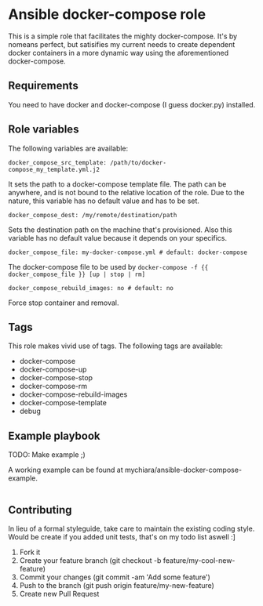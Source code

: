 # Ansible docker-compose role

This is a simple role that facilitates the mighty docker-compose.
It's by nomeans perfect, but satisifies my current needs to create dependent docker containers in a more dynamic way using the aforementioned docker-compose.

## Requirements

You need to have docker and docker-compose (I guess docker.py) installed.

## Role variables

The following variables are available:

```
docker_compose_src_template: /path/to/docker-compose_my_template.yml.j2
```
It sets the path to a docker-compose template file. The path can be anywhere, and is not bound to the relative location of the role.
Due to the nature, this variable has no default value and has to be set.

```
docker_compose_dest: /my/remote/destination/path
```
Sets the destination path on the machine that's provisioned. Also this variable has no default value because it depends on your specifics.

```
docker_compose_file: my-docker-compose.yml # default: docker-compose
```
The docker-compose file to be used by ```docker-compose -f {{ docker_compose_file }} [up | stop | rm]```

```
docker_compose_rebuild_images: no # default: no
```
Force stop container and removal.

## Tags

This role makes vivid use of tags.
The following tags are available:

- docker-compose
- docker-compose-up
- docker-compose-stop
- docker-compose-rm
- docker-compose-rebuild-images
- docker-compose-template
- debug

## Example playbook

TODO: Make example ;)

A working example can be found at mychiara/ansible-docker-compose-example.

```
```

## Contributing

In lieu of a formal styleguide, take care to maintain the existing coding style. Would be create if you added unit tests, that's on my todo list aswell :]

1. Fork it
2. Create your feature branch (git checkout -b feature/my-cool-new-feature)
3. Commit your changes (git commit -am 'Add some feature')
4. Push to the branch (git push origin feature/my-new-feature)
5. Create new Pull Request
